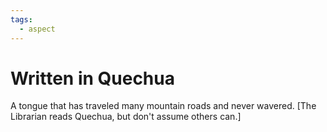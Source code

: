 ```yaml
---
tags:
  - aspect
---
```

# Written in Quechua
A tongue that has traveled many mountain roads and never wavered. \[The Librarian reads Quechua, but don't assume others can.]